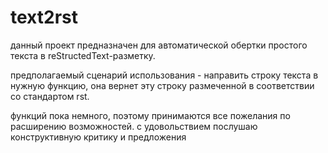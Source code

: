 # text2rst

данный проект предназначен для автоматической обертки простого текста в reStructedText-разметку.

предполагаемый сценарий использования - направить строку текста в нужную функцию, она вернет эту строку размеченной в соответствии со стандартом rst.

функций пока немного, поэтому принимаются все пожелания по расширению возможностей.
с удовольствием послушаю конструктивную критику и предложения
